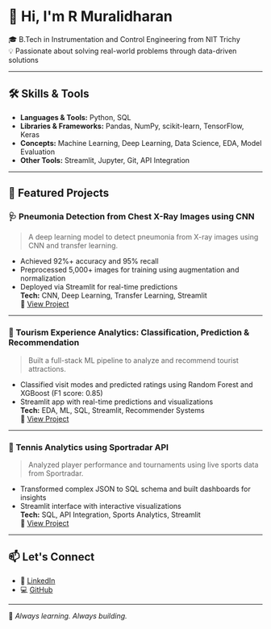 # 👋 Hi, I'm R Muralidharan

🎓 B.Tech in Instrumentation and Control Engineering from NIT Trichy  
💡 Passionate about solving real-world problems through data-driven solutions

---

## 🛠️ Skills & Tools

- **Languages & Tools:** Python, SQL  
- **Libraries & Frameworks:** Pandas, NumPy, scikit-learn, TensorFlow, Keras  
- **Concepts:** Machine Learning, Deep Learning, Data Science, EDA, Model Evaluation  
- **Other Tools:** Streamlit, Jupyter, Git, API Integration

---

## 📂 Featured Projects

### 🩺 Pneumonia Detection from Chest X-Ray Images using CNN
> A deep learning model to detect pneumonia from X-ray images using CNN and transfer learning.
- Achieved 92%+ accuracy and 95% recall
- Preprocessed 5,000+ images for training using augmentation and normalization
- Deployed via Streamlit for real-time predictions  
**Tech:** CNN, Deep Learning, Transfer Learning, Streamlit  
🔗 [View Project](https://github.com/Muralidharan-ramachandran/Pneumonia-Detection)

---

### 🧳 Tourism Experience Analytics: Classification, Prediction & Recommendation
> Built a full-stack ML pipeline to analyze and recommend tourist attractions.
- Classified visit modes and predicted ratings using Random Forest and XGBoost (F1 score: 0.85)
- Streamlit app with real-time predictions and visualizations  
**Tech:** EDA, ML, SQL, Streamlit, Recommender Systems  
🔗 [View Project](https://github.com/Muralidharan-ramachandran/Tourism-Analytics)

---

### 🎾 Tennis Analytics using Sportradar API
> Analyzed player performance and tournaments using live sports data from Sportradar.
- Transformed complex JSON to SQL schema and built dashboards for insights
- Streamlit interface with interactive visualizations  
**Tech:** SQL, API Integration, Sports Analytics, Streamlit  
🔗 [View Project](https://github.com/Muralidharan-ramachandran/Tennis-Analytics)

---

## 📫 Let's Connect

- 🔗 [LinkedIn](https://www.linkedin.com/in/muralidharan-r-568007343/)
- 💻 [GitHub](https://github.com/Muralidharan-ramachandran)

---

🧠 *Always learning. Always building.*
